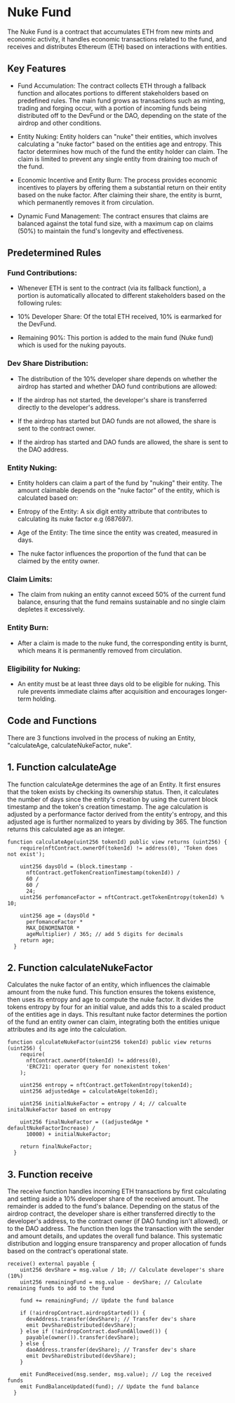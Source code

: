 # Nuke Fund

The Nuke Fund is a contract that accumulates ETH from new mints and economic activity, it handles economic transactions related to the fund, and receives and distributes Ethereum (ETH) based on interactions with entities.

## Key Features

- Fund Accumulation: The contract collects ETH through a fallback function and allocates portions to different stakeholders based on predefined rules. The main fund grows as transactions such as minting, trading and forging occur, with a portion of incoming funds being distributed off to the DevFund or the DAO, depending on the state of the airdrop and other conditions.

- Entity Nuking: Entity holders can "nuke" their entities, which involves calculating a "nuke factor" based on the entities age and entropy. This factor determines how much of the fund the entity holder can claim. The claim is limited to prevent any single entity from draining too much of the fund.

- Economic Incentive and Entity Burn: The process provides economic incentives to players  by offering them a substantial return on their entity based on the nuke factor. After claiming their share, the entity is burnt, which permanently removes it from circulation.

- Dynamic Fund Management: The contract ensures that claims are balanced against the total fund size, with a maximum cap on claims (50%) to maintain the fund's longevity and effectiveness.

## Predetermined Rules

### Fund Contributions:
- Whenever ETH is sent to the contract (via its fallback function), a portion is automatically allocated to different stakeholders based on the following rules:

- 10% Developer Share: Of the total ETH received, 10% is earmarked for the DevFund.

- Remaining 90%: This portion is added to the main fund (Nuke fund) which is used for the nuking payouts.

### Dev Share Distribution:
- The distribution of the 10% developer share depends on whether the airdrop has started and whether DAO fund contributions are allowed:

- If the airdrop has not started, the developer's share is transferred directly to the developer's address.

- If the airdrop has started but DAO funds are not allowed, the share is sent to the contract owner.

- If the airdrop has started and DAO funds are allowed, the share is sent to the DAO address.

### Entity Nuking:
- Entity holders can claim a part of the fund by "nuking" their entity. The amount claimable depends on the "nuke factor" of the entity, which is calculated based on:

- Entropy of the Entity: A six digit entity attribute that contributes to calculating its nuke factor e.g (687697).

- Age of the Entity: The time since the entity was created, measured in days.

- The nuke factor influences the proportion of the fund that can be claimed by the entity owner.

### Claim Limits:
- The claim from nuking an entity cannot exceed 50% of the current fund balance, ensuring that the fund remains sustainable and no single claim depletes it excessively.

### Entity Burn:
- After a claim is made to the nuke fund, the corresponding entity is burnt, which means it is permanently removed from circulation. 

### Eligibility for Nuking:
- An entity must be at least three days old to be eligible for nuking. This rule prevents immediate claims after acquisition and encourages longer-term holding.


## Code and Functions

There are 3 functions involved in the process of nuking an Entity, "calculateAge, calculateNukeFactor, nuke".

## 1. Function calculateAge

The function calculateAge determines the age of an Entity. It first ensures that the token exists by checking its ownership status. Then, it calculates the number of days since the entity's creation by using the current block timestamp and the token's creation timestamp. The age calculation is adjusted by a performance factor derived from the entity's entropy, and this adjusted age is further normalized to years by dividing by 365. The function returns this calculated age as an integer.

``` 
function calculateAge(uint256 tokenId) public view returns (uint256) {
    require(nftContract.ownerOf(tokenId) != address(0), 'Token does not exist');

    uint256 daysOld = (block.timestamp -
      nftContract.getTokenCreationTimestamp(tokenId)) /
      60 /
      60 /
      24;
    uint256 perfomanceFactor = nftContract.getTokenEntropy(tokenId) % 10;

    uint256 age = (daysOld *
      perfomanceFactor *
      MAX_DENOMINATOR *
      ageMultiplier) / 365; // add 5 digits for decimals
    return age;
  }
``` 

## 2. Function calculateNukeFactor

Calculates the nuke factor of an entity, which influences the claimable amount from the nuke fund. This function ensures the tokens existence, then uses its entropy and age to compute the nuke factor. It divides the tokens entropy by four for an initial value, and adds this to a scaled product of the entities age in days. This resultant nuke factor determines the portion of the fund an entity owner can claim, integrating both the entities unique attributes and its age into the calculation.

``` 
function calculateNukeFactor(uint256 tokenId) public view returns (uint256) {
    require(
      nftContract.ownerOf(tokenId) != address(0),
      'ERC721: operator query for nonexistent token'
    );

    uint256 entropy = nftContract.getTokenEntropy(tokenId);
    uint256 adjustedAge = calculateAge(tokenId);

    uint256 initialNukeFactor = entropy / 4; // calcualte initalNukeFactor based on entropy

    uint256 finalNukeFactor = ((adjustedAge * defaultNukeFactorIncrease) /
      10000) + initialNukeFactor;

    return finalNukeFactor;
  }
``` 

## 3. Function receive

The receive function handles incoming ETH transactions by first calculating and setting aside a 10% developer share of the received amount. The remainder is added to the fund's balance. Depending on the status of the airdrop contract, the developer share is either transferred directly to the developer's address, to the contract owner (if DAO funding isn't allowed), or to the DAO address. The function then logs the transaction with the sender and amount details, and updates the overall fund balance. This systematic distribution and logging ensure transparency and proper allocation of funds based on the contract's operational state.

``` 
receive() external payable {
    uint256 devShare = msg.value / 10; // Calculate developer's share (10%)
    uint256 remainingFund = msg.value - devShare; // Calculate remaining funds to add to the fund

    fund += remainingFund; // Update the fund balance

    if (!airdropContract.airdropStarted()) {
      devAddress.transfer(devShare); // Transfer dev's share
      emit DevShareDistributed(devShare);
    } else if (!airdropContract.daoFundAllowed()) {
      payable(owner()).transfer(devShare);
    } else {
      daoAddress.transfer(devShare); // Transfer dev's share
      emit DevShareDistributed(devShare);
    }

    emit FundReceived(msg.sender, msg.value); // Log the received funds
    emit FundBalanceUpdated(fund); // Update the fund balance
  }
``` 
